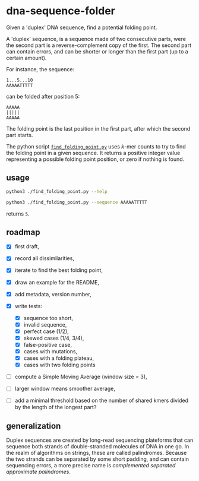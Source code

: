 # dna-sequence-folder

Given a 'duplex' DNA sequence, find a potential folding point.

A 'duplex' sequence, is a sequence made of two consecutive parts, were
the second part is a reverse-complement copy of the first. The second
part can contain errors, and can be shorter or longer than the first
part (up to a certain amount).

For instance, the sequence:

```
1...5...10
AAAAATTTTT
```

can be folded after position 5:

```
AAAAA
|||||
AAAAA
```

The folding point is the last position in the first part, after which
the second part starts.

The python script
[`find_folding_point.py`](https://raw.githubusercontent.com/frederic-mahe/dna-sequence-folder/main/src/find_folding_point.py)
uses *k*-mer counts to try to find the folding point in a given
sequence. It returns a positive integer value representing a possible
folding point position, or zero if nothing is found.


## usage

```sh
python3 ./find_folding_point.py --help

python3 ./find_folding_point.py --sequence AAAAATTTTT
```

returns `5`.


## roadmap

- [x] first draft,
- [x] record all dissimilarities,
- [x] iterate to find the best folding point,
- [x] draw an example for the README,
- [x] add metadata, version number,
- [x] write tests:
  - [x] sequence too short,
  - [x] invalid sequence,
  - [x] perfect case (1/2),
  - [x] skewed cases (1/4, 3/4),
  - [x] false-positive case,
  - [x] cases with mutations,
  - [x] cases with a folding plateau,
  - [x] cases with two folding points
- [ ] compute a Simple Moving Average (window size = 3),
- [ ] larger window means smoother average,
- [ ] add a minimal threshold based on the number of shared kmers
      divided by the length of the longest part?


## generalization

Duplex sequences are created by long-read sequencing plateforms that
can sequence both strands of double-stranded molecules of DNA in one
go. In the realm of algorithms on strings, these are called
palindromes. Because the two strands can be separated by some short
padding, and can contain sequencing errors, a more precise name is
*complemented separated approximate palindromes*.
